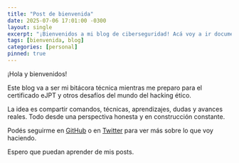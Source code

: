 ```yaml
---
title: "Post de bienvenida"
date: 2025-07-06 17:01:00 -0300
layout: single
excerpt: "¡Bienvenidos a mi blog de ciberseguridad! Acá voy a ir documentando todo lo que aprendo mientras me preparo como pentester."
tags: [bienvenida, blog]
categories: [personal]
pinned: true
---
```


¡Hola y bienvenidos!

Este blog va a ser mi bitácora técnica mientras me preparo para el certificado eJPT y otros desafíos del mundo del hacking ético.

La idea es compartir comandos, técnicas, aprendizajes, dudas y avances reales. Todo desde una perspectiva honesta y en construcción constante.

Podés seguirme en [GitHub](https://github.com/OriginalKazdov) o en [Twitter](https://twitter.com/KazdovEth) para ver más sobre lo que voy haciendo.

Espero que puedan aprender de mis posts.
